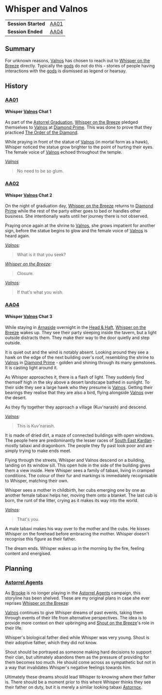 # Whisper and Valnos

|||
| --- | --- |
| **Session Started** | [AA01](../../sessions/completed/AA01.md) | storyline.2
| **Session Ended** | [AA04](../../sessions/completed/AA04.md) |

## Summary

For unknown reasons, [Valnos](../../gods/deities/valnos.md) has chosen to reach out to [Whisper on the Breeze](../../characters/whisper-on-the-breeze.md) directly. Typically the [gods](../../gods/gods.md) do not do this - stories of people having interactions with the [gods](../../gods/gods.md) is dismissed as legend or hearsay.

## History

### [AA01](../../sessions/completed/AA01.md)

#### Whisper [Valnos](../../gods/deities/valnos.md) Chat 1

As part of the [Astorrel Graduation](astorrel-graduation.md), [Whisper on the Breeze](../../characters/whisper-on-the-breeze.md) pledged themselves to [Valnos](../../gods/deities/valnos.md) at [Diamond Prime](../../places/buildings/temples/diamond-prime.md). This was done to prove that they practiced [The Order of the Diamond](../../organisations/the-order-of-the-diamond.md).

While praying in front of the statue of [Valnos](../../gods/deities/valnos.md) (in mortal form as a hawk), Whisper noticed the statue grow brighter to the point of hurting their eyes. The female voice of [Valnos](../../gods/deities/valnos.md) echoed throughout the temple.

*[Valnos](../../gods/deities/valnos.md)*

> No need to be so glum.

### [AA02](../../sessions/completed/AA02.md)

#### Whisper [Valnos](../../gods/deities/valnos.md) Chat 2

On the night of graduation day, [Whisper on the Breeze](../../characters/whisper-on-the-breeze.md) returns to [Diamond Prime](../../places/buildings/temples/diamond-prime.md) while the rest of the party either goes to bed or handles other business. She intentionally waits until her journey there is not observed.

Praying once again at the shrine to [Valnos](../../gods/deities/valnos.md), she grows impatient for another sign, before the statue begins to glow and the female voice of [Valnos](../../gods/deities/valnos.md) is heard again.

*[Valnos](../../gods/deities/valnos.md):*
> What is it that you seek?

*[Whisper on the Breeze](../../characters/whisper-on-the-breeze.md):*
> Closure.

*[Valnos](../../gods/deities/valnos.md):*
> If that's what you wish.

### [AA04](../../sessions/completed/AA04.md)

#### Whisper [Valnos](../../gods/deities/valnos.md) Chat 3

While staying in [Arnaside](../../places/villages/arnaside.md) overnight in the [Head & Haft](../../places/buildings/inns-taverns/head-and-haft.md), [Whisper on the Breeze](../../characters/whisper-on-the-breeze.md) wakes up. They see their party sleeping inside the tavern, but a light outside distracts them. They make their way to the door quietly and step outside.

It is quiet out and the wind is notably absent. Looking around they see a hawk on the edge of the next building over's roof, resembling the shrine to [Valnos](../../gods/deities/valnos.md) in [Diamond Prime](../../places/buildings/temples/diamond-prime.md) - golden and shining through its many gemstones. It is casting light around it.

As Whisper approaches it, there is a flash of light. They suddenly find themself high in the sky above a desert landscape bathed in sunlight. To their side they see a large hawk who they presume is [Valnos](../../gods/deities/valnos.md). Getting their bearings they realise that they are also a bird, flying alongside [Valnos](../../gods/deities/valnos.md) over the desert.

As they fly together they approach a village (Kuv'narash) and descend.

*[Valnos](../../gods/deities/valnos.md):*
> This is Kuv'narash.

It is made of dried dirt, a maze of connected buildings with open windows. The people here are predominantly the lesser races of [South East Kardan](../../places/regions/south-east-kardan.md) - mostly tabaxi and dragonborn. The people they fly past look poor and are simply trying to make ends meet.

Flying through the streets, Whisper and Valnos descend on a building, landing on its window sill. This open hole in the side of the building gives them a view inside. Here Whisper sees a family of tabaxi, living in cramped conditions. The colour of their fur and markings is immediately recognisable to Whisper, matching their own.

Whisper sees a mother in childbirth, her cubs emerging one by one as another female tabaxi helps her, moving them onto a blanket. The last cub is born, the runt of the litter, crying as it makes its way into the world.

*[Valnos](../../gods/deities/valnos.md):*
> That's you.

A male tabaxi makes his way over to the mother and the cubs. He kisses Whisper on the forehead before embracing the mother. Whisper doesn't recognise this figure as their father.

The dream ends. Whisper wakes up in the morning by the fire, feeling content and energised.

## Planning

### [Astorrel Agents](../../campaigns/C2-astorrel-agents.md)

As [Brooke](../../players/brooke.md) is no longer playing in the [Astorrel Agents](../../campaigns/C2-astorrel-agents.md) campaign, this storyline has been shelved. These are my original plans in case she ever reprises [Whisper on the Breeze](../../characters/whisper-on-the-breeze.md):

[Valnos](../../gods/deities/valnos.md) continues to give Whisper dreams of past events, taking them through events of their life from alternative perspectives. The idea is to provide more context on their upbringing and [Shout on the Breeze](../../characters/shout-on-the-breeze.md)'s role in their life.

Whisper's biological father died while Whisper was very young. Shout is their adoptive father, which they did not know.

Shout should be portrayed as someone making hard decisions to support their clan, but ultimately abandons them as the pressure of providing for them becomes too much. He should come across as sympathetic but not in a way that invalidates Whisper's negative feelings towards him.

Ultimately these dreams should lead Whisper to knowing where their father is. There should be a moment prior to this where Whisper thinks they see their father on duty, but it is merely a similar looking tabaxi [Astornox](../../organisations/astornox/astornox.md).
